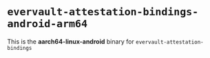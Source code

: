 # `evervault-attestation-bindings-android-arm64`

This is the **aarch64-linux-android** binary for `evervault-attestation-bindings`
